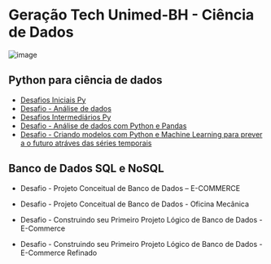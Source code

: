 # Geração Tech Unimed-BH - Ciência de Dados


![image](https://user-images.githubusercontent.com/67710232/201964540-fc93d090-a128-4822-9970-1695e3fab302.png)


## Python para ciência de dados


   * [Desafios Iniciais Py](https://github.com/Giuseppe31-s/Geracao-Tech-Unimed-BH-Ciencia-de-Dados/blob/main/Python%20para%20ci%C3%AAncia%20de%20dados/Desafios_Iniciais_Py_Unimed_BH.ipynb)
   * [Desafio - Análise de dados](https://github.com/Giuseppe31-s/Geracao-Tech-Unimed-BH-Ciencia-de-Dados/blob/a50c0529acaaa8a949270840be7ad5d0ed8ab6aa/Python%20para%20ci%C3%AAncia%20de%20dados/Data_Science_an%C3%A1lise_para_sa%C3%BAde_e_medicina.ipynb)
   * [Desafios Intermediários Py](https://github.com/Giuseppe31-s/Geracao-Tech-Unimed-BH-Ciencia-de-Dados/blob/a41a32c905c6a593446c037f1c2fd228b7d44ee4/Python%20para%20ci%C3%AAncia%20de%20dados/Desafios_Intermedi%C3%A1rios_Py_Unimed_BH.ipynb)
   * [Desafio - Análise de dados com Python e Pandas](https://github.com/Giuseppe31-s/Geracao-Tech-Unimed-BH-Ciencia-de-Dados/blob/9765e82d68b548a925e426d9e9b306fb324fddd8/Python%20para%20ci%C3%AAncia%20de%20dados/An%C3%A1lise_Descritiva.ipynb)
   * [Desafio - Criando modelos com Python e Machine Learning para prever a o futuro atráves das séries temporais](https://github.com/Giuseppe31-s/Geracao-Tech-Unimed-BH-Ciencia-de-Dados/blob/70ff7e430b4dc98f2e15d1f6ae3f8647cbd8ff95/Python%20para%20ci%C3%AAncia%20de%20dados/Time_series_certo.ipynb)

## Banco de Dados SQL e NoSQL

  * Desafio - Projeto Conceitual de Banco de Dados – E-COMMERCE

  * Desafio - Projeto Conceitual de Banco de Dados - Oficina Mecânica

  * Desafio - Construindo seu Primeiro Projeto Lógico de Banco de Dados - E-Commerce
  
  * Desafio - Construindo seu Primeiro Projeto Lógico de Banco de Dados - E-Commerce Refinado

